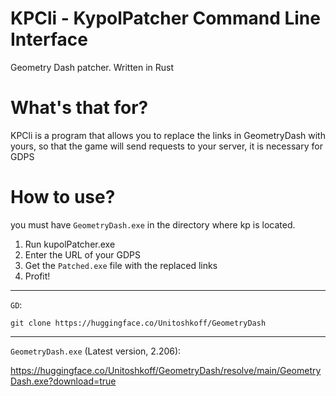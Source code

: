 # KPCli - KypolPatcher Command Line Interface
Geometry Dash patcher. Written in Rust

# What's that for?
KPCli is a program that allows you to replace the links in GeometryDash with yours, so that the game will send requests to your server, it is necessary for GDPS

# How to use?

you must have `GeometryDash.exe` in the directory where kp is located.

1. Run kupolPatcher.exe
2. Enter the URL of your GDPS
3. Get the `Patched.exe` file with the replaced links
4. Profit!

-----

`GD`:

`git clone https://huggingface.co/Unitoshkoff/GeometryDash`

-----

`GeometryDash.exe` (Latest version, 2.206):

https://huggingface.co/Unitoshkoff/GeometryDash/resolve/main/GeometryDash.exe?download=true
